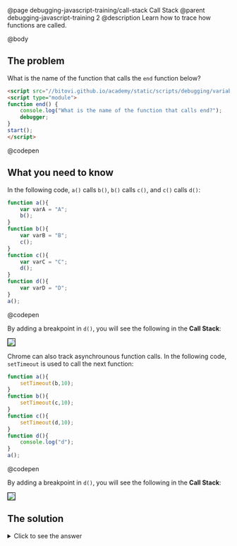 @page debugging-javascript-training/call-stack Call Stack
@parent debugging-javascript-training 2
@description Learn how to trace how functions are called.

@body


## The problem

What is the name of the function that calls the `end` function below?

```html
<script src="//bitovi.github.io/academy/static/scripts/debugging/variables.js"></script>
<script type="module">
function end() {
    console.log("What is the name of the function that calls end?");
    debugger;
}
start();
</script>
```
@codepen

## What you need to know

In the following code, `a()` calls `b()`, `b()` calls `c()`, and `c()` calls `d()`:

```js
function a(){
    var varA = "A";
    b();
}
function b(){
    var varB = "B";
    c();
}
function c(){
    var varC = "C";
    d();
}
function d(){
    var varD = "D";
}
a();
```
@codepen

By adding a breakpoint in `d()`, you will see the following in the __Call Stack__:

<img src="../static/img/debugging/stack.png" style="border: solid 1px black; max-width: 429px"/>


Chrome can also track asynchrounous function calls.  In the following code,
`setTimeout` is used to call the next function:

```js
function a(){
    setTimeout(b,10);
}
function b(){
    setTimeout(c,10);
}
function c(){
    setTimeout(d,10);
}
function d(){
    console.log("d");
}
a();
```
@codepen

By adding a breakpoint in `d()`, you will see the following in the __Call Stack__:

<img src="../static/img/debugging/async-stack.png" style="border: solid 1px black; max-width: 429px"/>


## The solution


<details>
<summary>Click to see the answer</summary>

The answer is `e`.

</details>
